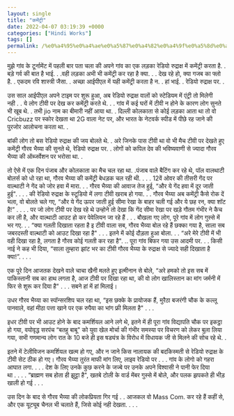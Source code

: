 ```yaml
---
layout: single
title: "कमेंट्री"
date: 2022-04-07 03:19:39 +0000
categories: ["Hindi Works"]
tags: []
permalink: /%e0%a4%95%e0%a4%ae%e0%a5%87%e0%a4%82%e0%a4%9f%e0%a5%8d%e0%a4%b0%e0%a5%80/
---
```



मुझे गांव के टूर्नामेंट में पहली बार पता चला की अपने गांव का एक लड़का रेडियो रुद्राक्ष में कमेंट्री करता है. . बड़े गर्व की बात है भाई. . .वही लड़का अभी भी कमेंट्री कर रहा है क्या. . . देख रहे हो, क्या गजब का फ्लो है. . एकदम रवि शास्त्री जैसा. . अच्छा आईपीएल में यही कमेंट्री करता है न. . हां भाई. . रेडियो रुद्राक्ष पर. .



उस साल आईपीएल अपने टाइम पर शुरू हुआ, अब रेडियो रुद्राक्ष वालों को स्टेडियम में एंट्री तो मिलेगी नही . . ये लोग टीवी पर देख कर कमेंट्री करते थे. . . गांव में कई घरों में टीवी न होने के कारण लोग सुनते भी खूब थे. . तभी jio नाम का बीमारी नहीं आया था. . दिल्ली कोलकाता से कोई लड़का आता था तो वो Cricbuzz पर स्कोर देखता था 2G वाला नेट पर, और भारत के नेटवर्क स्पीड में पीछे रह जाने की पुरजोर आलोचना करता था. .



बांकी लोग तो बस रेडियो रुद्राक्ष की जय बोलते थे. . अरे जिनके पास टीवी था वो भी मैच टीवी पर देखते हुए कमेंट्री गौरव भैय्या की सुनते थे, रेडियो रुद्राक्ष पर. . लोगों को कपिल देव की भविष्यवाणी से ज्यादा गौरव भैय्या की ऑब्जर्वेशन पर भरोसा था. .



तो ऐसे में एक दिन पंजाब और कोलकाता का मैच चल रहा था. .पंजाब वाले बैटिंग कर रहे थे, पॉल वालथाटी बोलर्स को धो रहा था, गौरव भैय्या की कमेंट्री बेधड़क चल रही थी. . . . 12वें ओवर की तीसरी गेंद पर वाल्थाटी ने गेंद को जोर हवा में मारा. . . गौरव भैय्या की आवाज तेज हुई, “और ये गेंद हवा में दूर जाती हुई". . . . की रेडियो रुद्राक्ष के स्टूडियो में लगा टीवी खराब हो गया. . . गौरव भैय्या अब कमेंट्री कैसे रोक दें भला, वो बोलते चले गए, “और ये गेंद ऊपर जाती हुई सीमा रेखा के बाहर चली गई और ये छह रन, क्या शॉट है!” . . . . पर जो लोग टीवी पर देख रहे थे उन्होने तो देखा कि गेंद सीमा रेखा पर खड़े गौतम गंभीर ने कैच कर ली है, और वाल्थाटी आउट हो कर पेवेलियन जा रहे हैं . . . बौखला गए लोग, पूरे गांव में लोग गुस्से में भर गए. . . “क्या गलती दिखाता रहता है इ टीवी वाला सब, गौरव भैय्या बोल रहे हैं छक्का गया है, साला सब जबरदस्ती वाल्थाटी को आउट दिखा रहा है" . . . इतने में कोई दौड़ता हुआ बोला. . . “अरे मेरे टीवी में भी वही दिखा रहा है, लगता है गौरव कोई गलती कर रहा है". .. पूरा गांव बिफर गया उस आदमी पर. . . किसी नाई ने कह भी दिया, “साला तुम्हारा झांट भर का टीवी गौरव भैय्या के रुद्राक्ष से ज्यादे सही दिखाता है क्या!”. . . .



एक पूरे दिन आजतक देखने वाले चाचा खैनी मलते हुए इत्मीनान से बोले, “अरे हमको तो इस सब में पाकिस्तानी सब का हाथ लगता है, आज टीवी पर दिखा रहा था, की वो लोग खालिस्तान का मांग जर्मनी में फिर से शुरू कर दिया है" . . . सबने हां में हां मिलाई।



उधर गौरव भैय्या का स्पॉन्सरशिप चल रहा था, “इस छक्के के प्रायोजक हैं, मुरैठा बजरंगी चौक के कल्लू पानवाले, वहां मीठा पत्ता खाने पर एक रुपैया का भांग फ्री मिलता है" . . .



इधर टीवी पर भी आउट होने के बाद कमर्शियल आने लगे थे, इतने में ही पूरा गांव विद्यापति चौक पर इकट्ठा हो गया, वयोवृद्ध सरपंच “बतहु बाबू" को युवा खेल मोर्चा की गंभीर समस्या पर विचरण को लेकर बुला लिया गया, सभी गणमान्य लोग रात के 10 बजे ही इस षड्यंत्र के विरोध में विधायक जी से मिलने की सोच रहे थे. .



इतने में टेलीविजन कमर्शियल खत्म हो गए, और न जाने किस नालायक की बदकिस्मती से रेडियो रुद्राक्ष के टीवी सेट ठीक हो गए। गौरव भैय्या तुरंत माफी मांग लिए, लाइव रेडियो पर . . . गांव के लोगो को गहरा आघात लगा. . . . देश के लिए उनके कुछ करने के जज्बे पर उनके अपने विश्वासी ने पानी फेर दिया था . . . . “ब्राह्मण सब होता ही झुट्टा है", खतबे टोली के वार्ड मेंबर गुस्से में बोले, और पलक झपकते ही भीड़ खाली हो गई . . .



उस दिन के बाद से गौरव भैय्या की लोकप्रियता गिर गई . . आजकल वो Mass Com. कर रहे हैं कहीं से, और एक यूट्यूब चैनल भी चलाते हैं, जिसे कोई नही देखता. . . .
